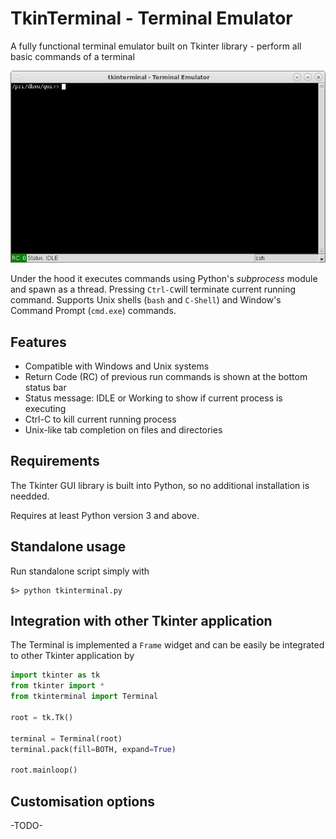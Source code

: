 # TkinTerminal - Terminal Emulator
A fully functional terminal emulator built on Tkinter library - perform all basic commands of a terminal

<p align="center">
<img src="img/snapshot1.png">
</p>

Under the hood it executes commands using Python's *subprocess* module and spawn as a thread. Pressing `Ctrl-C`will terminate current running command. Supports Unix shells (`bash` and `C-Shell`) and Window's Command Prompt (`cmd.exe`) commands. 

## Features
- Compatible with Windows and Unix systems
- Return Code (RC) of previous run commands is shown at the bottom status bar
- Status message: IDLE or Working to show if current process is executing
- Ctrl-C to kill current running process
- Unix-like tab completion on files and directories

## Requirements
The Tkinter GUI library is built into Python, so no additional installation is needded.

Requires at least Python version 3 and above.

## Standalone usage
Run standalone script simply with
```shell
$> python tkinterminal.py
```

## Integration with other Tkinter application
The Terminal is implemented a `Frame` widget and can be easily be integrated to other Tkinter application by

```python
import tkinter as tk
from tkinter import *
from tkinterminal import Terminal

root = tk.Tk()

terminal = Terminal(root)
terminal.pack(fill=BOTH, expand=True)

root.mainloop()
```

## Customisation options
-TODO-
